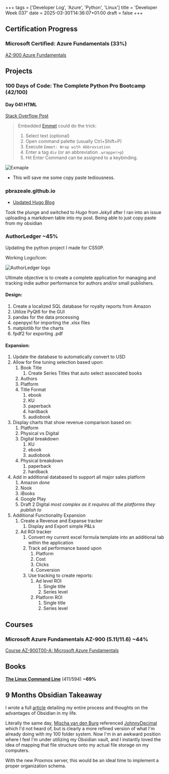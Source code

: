 +++
tags = ['Developer Log', 'Azure', 'Python', 'Linux']
title = 'Developer Week 037'
date = 2025-03-30T14:36:07+01:00
draft = false
+++

## Certification Progress
### Microsoft Certified: Azure Fundamentals (33%)

[AZ-900 Azure Fundamentals](https://learn.microsoft.com/en-us/credentials/certifications/azure-fundamentals/?practice-assessment-type=certification)

## Projects

### 100 Days of Code: The Complete Python Pro Bootcamp (42/100)
#### Day 041 HTML
[Stack Overflow Post](https://stackoverflow.com/questions/40155875/how-can-i-do-tag-wrapping-in-visual-studio-code)
>Embedded [Emmet](https://code.visualstudio.com/docs/editor/emmet) could do the trick:
>1. Select text (optional)
>2. Open command palette (usually Ctrl+Shift+P)
>3. Execute `Emmet: Wrap with Abbreviation`
>4. Enter a tag `div` (or an abbreviation `.wrapper>p`)
>5. Hit Enter
Command can be assigned to a keybinding.

![Exmaple](https://i.sstatic.net/UQgrQ.gif)

- This will save me some copy paste tediousness. 



### pbrazeale.github.io
- [Updated Hugo Blog](https://pbrazeale.github.io)

Took the plunge and switched to *Hugo* from *Jekyll* after I ran into an issue uploading a markdown table into my post. Being able to just copy paste from my obsidian  


### AuthorLedger ~45%
Updating the python project I made for CS50P.

Working Logo/Icon:

![AuthorLedger logo](https://pbrazeale.github.io/images/AuthorLedger_logo.jpg)

Ultimate objective is to create a complete application for managing and tracking indie author performance for authors and/or small publishers. 
#### Design: 
1. Create a localized SQL database for royalty reports from Amazon
2. Utilize PyQt6 for the GUI
3. pandas for the data processing
4. openpyxl for importing the .xlsx files
5. matplotlib for the charts
6. fpdf2 for exporting .pdf
#### Expansion:
1. Update the database to automatically convert to USD
2. Allow for fine tuning selection based upon:
	1. Book Title
		1. Create Series Titles that auto select associated books
	2. Authors
	3. Platform
	4. Title Format
		1. ebook
		2. KU
		3. paperback
		4. hardback
		5. audiobook
3. Display charts that show revenue comparison based on:
	1. Platform
	2. Physical vs Digital
	3. Digital breakdown
		1. KU
		2. ebook
		3. audiobook
	4. Physical breakdown
		1. paperback
		2. hardback
4. Add in additional databased to support all major sales platform
	1. Amazon *done*
	2. Nook
	3. iBooks
	4. Google Play
	5. Draft 2 Digital *most complex as it requires all the platforms they publish to*
5. Additional Functionality Expansion
	1. Create a Revenue and Expanse tracker
		1. Display and Export simple P&Ls
	2. Ad ROI tracker
		1. Convert my current excel formula template into an additional tab within the application
		2. Track ad performance based upon
			1. Platform
			2. Cost
			3. Clicks
			4. Conversion
		3. Use tracking to create reports:
			1. Ad level ROI
				1. Single title
				2. Series level
			2. Platform ROI
				1. Single title
				2. Series level

## Courses

### Microsoft Azure Fundamentals AZ-900 (5.11/11.6) **~44%**

[Course AZ-900T00-A: Microsoft Azure Fundamentals](https://learn.microsoft.com/en-us/training/courses/az-900t00)


## Books

[**The Linux Command Line**](https://archive.org/details/tlcl-19.01) (411/594) **~69%**

## 9 Months Obsidian Takeaway
I wrote a full [article](https://pbrazeale.github.io/posts/9-months-obsidian-takeaways/) detailing my entire process and thoughts on the advantages of Obsidian in my life.

Literally the same day, [Mischa van den Burg](https://www.youtube.com/watch?v=ayY4lNcpfKk) referenced [JohnnyDecimal](https://johnnydecimal.com/) which I'd not heard of, but is clearly a more refined version of what I'm already doing with my 100 folder system. Now I'm in an awkward position where I feel I'm under utilizing my Obsidian vault, and I instantly loved the idea of mapping that file structure onto my actual file storage on my computers. 

With the new Proxmox server, this would be an ideal time to implement a proper organization schema.
